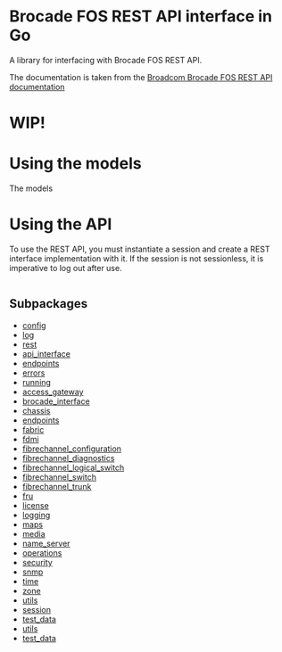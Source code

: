 
# Brocade FOS REST API interface in Go
A library for interfacing with Brocade FOS REST API.

The documentation is taken from the [Broadcom Brocade FOS REST API documentation](https://docs.broadcom.com/doc/FOS-82X-REST-API-RM)

# WIP!

# Using the models

The models 

# Using the API

To use the REST API, you must instantiate a session and create a REST interface implementation with it. If the session is not sessionless, it is imperative to log out after use.

```go

```


## Subpackages

- [config](/config)
- [log](/log)
- [rest](/rest)
- [api_interface](/rest/api_interface)
- [endpoints](/rest/endpoints)
- [errors](/rest/errors)
- [running](/rest/running)
- [access_gateway](/rest/running/access_gateway)
- [brocade_interface](/rest/running/brocade_interface)
- [chassis](/rest/running/chassis)
- [endpoints](/rest/running/endpoints)
- [fabric](/rest/running/fabric)
- [fdmi](/rest/running/fdmi)
- [fibrechannel_configuration](/rest/running/fibrechannel_configuration)
- [fibrechannel_diagnostics](/rest/running/fibrechannel_diagnostics)
- [fibrechannel_logical_switch](/rest/running/fibrechannel_logical_switch)
- [fibrechannel_switch](/rest/running/fibrechannel_switch)
- [fibrechannel_trunk](/rest/running/fibrechannel_trunk)
- [fru](/rest/running/fru)
- [license](/rest/running/license)
- [logging](/rest/running/logging)
- [maps](/rest/running/maps)
- [media](/rest/running/media)
- [name_server](/rest/running/name_server)
- [operations](/rest/running/operations)
- [security](/rest/running/security)
- [snmp](/rest/running/snmp)
- [time](/rest/running/time)
- [zone](/rest/running/zone)
- [utils](/rest/utils)
- [session](/session)
- [test_data](/session/test_data)
- [utils](/utils)
- [test_data](/utils/test_data)

